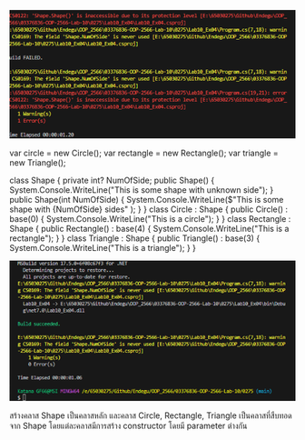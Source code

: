 ![alt text](image-9.png)

var circle = new Circle();
var rectangle = new Rectangle();
var triangle = new Triangle();

class Shape
{
    private int? NumOfSide;
    public Shape()
    {
        System.Console.WriteLine("This is some shape with unknown side");
    }
    public Shape(int NumOfSide)
    {
        System.Console.WriteLine($"This is some shape with {NumOfSide} sides" );
    }
}
class Circle : Shape
{
    public Circle() : base(0)
    {
        System.Console.WriteLine("This is a circle");
    }
}
class Rectangle : Shape
{
    public Rectangle() : base(4)
    {
        System.Console.WriteLine("This is a rectangle");
    }
}
class Triangle : Shape
{
    public Triangle() : base(3)
    {
        System.Console.WriteLine("This is a triangle");
    }
}



![alt text](image-10.png)

สร้างคลาส Shape เป็นคลาสหลัก และคลาส Circle, Rectangle, Triangle เป็นคลาสที่สืบทอดจาก Shape โดยแต่ละคลาสมีการสร้าง constructor โดยมี parameter ต่างกัน
